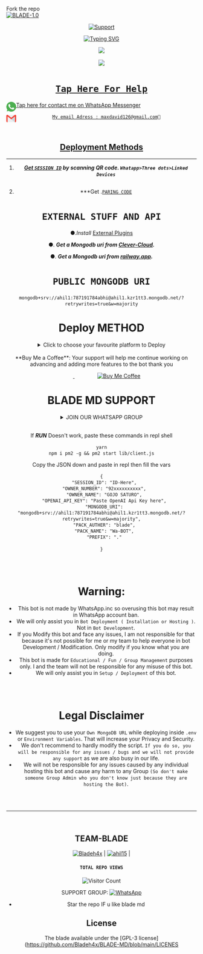  Fork the repo
    <br>
<a href="https://github.com/Bladeh4x/BLADE-MD/fork"><img title="BLADE-1.0" src="https://img.shields.io/badge/FORK BLADE-1.0-h?color=black&style=for-the-badge&logo=stackshare"></a>
</p>
<p align="center">
  <a href="https://chat.whatsapp.com/ESB8e9HAS2wGlwBvzGYnLx">
    <img alt=Support height="250" src="https://telegra.ph/file/362dd0f0cb45468934804.jpg"> 
    </p>
      <div align="center">
<a href="https://git.io/typing-svg"><img src="https://readme-typing-svg.demolab.com?font=Impact&size=50&pause=1000&color=000000&center=true&width=910&height=100&lines=THIS IS+BLADE-MD ;MULTI+DEVICE+WHATSAPP+BOT;CREATED+BY+ TEAM BLADE ;PUBLIC+RELESED+DATE;2023/08/21;." alt="Typing SVG" /></a>
  </p>
  <p align="center"> 
  <a href="https://github.com/Bladeh4x/BLADE-MD/stargazers">
    <img src="https://img.shields.io/github/stars/Bladeh4x/BLADE-MD?style=social">

 <p align="center">
  <a href="https://github.com/Bladeh4x/BLADE-MD/fork">
    <img src="https://img.shields.io/github/forks/Bladeh4x/BLADE-MD?label=Fork&style=social">
  
  # ```Tap Here For Help```  
  
  <p align="left">
  <a href="https://wa.me/2348059540212?text=Hello%20alex~tv%20...%20I%20need%20some%20help%20in%20blade%20md">
    <img align="left" alt="SIEGRIN | Whastapp" width="26px" src="https://raw.githubusercontent.com/PikaBotz/My_Personal_Space/main/Images/AnyaBot_pics/Anya_v2/Whatsapp.svg" />
  Tap here for contact me on WhatsApp Messenger 
  </p>
  <p align="center">
  <a href="My email: maxdavid126@gmail.com">
    <img align="left" alt="SIEGRIN | Gmail" width="26px" src="https://raw.githubusercontent.com/PikaBotz/My_Personal_Space/main/Images/AnyaBot_pics/Anya_v2/Gmail.svg" />
  
    My email Adress : maxdavid126@gmail.com
     
  <div><br>
</p>

## Deployment Methods
---
1. ***Get [`SESSION ID`](https://blade-pair-qr-6.onrender.com/qr)  by scanning QR code. `Whatapp>Three dots>Linked Devices`***
##
2. ***Get .[`PARING CODE`](https://blade-pair-qr.onrender.com/pair)
   
# ```EXTERNAL STUFF AND API```

●.*Install* [External Plugins](https://github.com/SamPandey001/Secktor-Plugins)

●.  ***Get a Mongodb uri from [Clever-Cloud](https://api.clever-cloud.com/v2/session/login).***

●.  ***Get a Mongodb uri from [railway.app](https://railway.app).***

# ```PUBLIC MONGODB URI```
```
mongodb+srv://ahil1:787191784abhi@ahil1.kzr1tt3.mongodb.net/?retrywrites=true&w=majority
```

 # Deploy METHOD
 
 <details close>
<summary>Click to choose your favourite platform to Deploy</summary>
 
<br><br>   
   
<h4 align="center"> Deploy on Repl.it
</h4>

<p align="center" >
    <a href="https://repl.it/github/Bladeh4x/BLADE-MD">
    <img src="https://i.ibb.co/zrB5kMh/deploy-on-repl.jpg" width="170px" alt="Deploy on Heroku" >
    </a>
</p>

<p align="center" >
    <br>
    __________________________
    <br>
</p>

<br>
      
<h4 align="center"> Deploy on Koyeb
</h4>
      
<p align="center">
    <a href="https://app.koyeb.com/apps/deploy?type=git&repository=github.com/Bladeh4x/BLADE-MD&branch=main&env[SESSION_ID]&env[OWNER_NUMBER]=8801853262586&env[MONGODB_URI]&&env[OWNER_NAME]=SLASHER&env[KOYEB_API]&env[PREFIX]=.&env[ALIVE_IMG]=https://telegra.ph/file/1da92586c209009d5131d.jpg&env[global_url]=instagram.com&env[FAKE_COUNTRY_CODE]=92&env[READ_MESSAGE]=false&env[DISABLE_PM]=false&env[WORKTYPE]=public&env[THEME]=GOJO&env[PACK_INFO]=BLADE-MD;BY-ALEXDAVID&name=BLADE-MD&env[KOYEB_NAME]=BLADE-MD&env[ANTILINK_VALUES]=chat.whatsapp.com&env[PORT]=8000)">
    <img src="https://www.koyeb.com/static/images/deploy/button.svg" alt="Deploy on Koyeb" width="155px">
    </a>
   
</p>


<p align="center" >
    <br>
    __________________________
    <br>
</p>


<br>
 
<h4 align="center"> Deploy on Heroku
</h4>

</p>

<p align="center" >
    <a href="https://heroku.com/deploy?template=https://github.com/Bladeh4x/BLADE-MD">
    <img src="https://www.herokucdn.com/deploy/button.png" width="160px" alt="Deploy on Heroku" >
    </a>

</p>

<p align="center" >
    <br>
    __________________________
    <br>
<h4 align="center"> Deploy on Mogenius
</h4>
  
<p align="center">
    <a href="https://studio.mogenius.com/">
    <img src="https://www.cloudflare.com/static/90073b1e5bd8a0765640a20febb3dc22/mogenius_logo_quer.png" alt="Deploy on Mogenius" width="170px">
    </a>
  
<p align="center" >
    <br>
    __________________________
    <br>
</p>

<br>

<h4 align="center"> Deploy on Uffizzi
</h4>
  
<p align="center">
    <a href="https://www.uffizzi.com/">
    <img src="https://i.ibb.co/Y29Kv4X/Screenshot-195.png" alt="Deploy on Uffizzi" width="125px">
    </a>
    
</p>

<br>

<h4 align="center"> Deploy on BoxMineWorld
</h4>
  
<p align="center">
    <a href="https://dash.boxmineworld.com/">
    <img src="https://graph.org/file/2af0e67f320986702ea24.jpg" alt="Deploy on Boxmineworld" width="175px">
    </a>
    <br>

</p>

<p align="center" >
    <br>
    __________________________
    <br>
</p>



</details>

<br>
**Buy Me a Coffee**: Your support will help me continue working on advancing and adding more features to the bot thank you

&nbsp;&nbsp;&nbsp;&nbsp;&nbsp;&nbsp;&nbsp;<a href="https://www.buymeacoffee.com/bladehx">
  <img src="https://i.ibb.co/KNnhcvX/bmc-button.png" alt="Buy Me Coffee" height="40" width="150" style="margin-left: 60px;">
</a>


 # BLADE MD SUPPORT
 
 <details close>
<summary> JOIN OUR WHATSAPP GROUP
  </summary>
 
<br><br>   

<p align="center"> 
 
  <a aria-label="Join our chats" href="https://chat.whatsapp.com/DLniUfYVWR50sbkZDR8tBI" target="_blank">
   
<img alt="whatsapp" src="https://img.shields.io/badge/Join Group-25D366?style=for-the-badge&logo=whatsapp&logoColor=white" />

  <a aria-label="Join our chats" href="https://chat.whatsapp.com/DLniUfYVWR50sbkZDR8tBI" target="_blank">
   
<img alt="whatsapp" src="https://img.shields.io/badge/Join Group-25D366?style=for-the-badge&logo=whatsapp&logoColor=white" />

  </a>
  
***<p align="center"> Support us by subscribing our channel </p>***
 
   <p align="left">  
  <a href="https://youtube.com/@BLADE-MD">
    <img alt="blade docs" height="100" src="https://t3.ftcdn.net/jpg/03/00/38/90/360_F_300389025_b5hgHpjDprTySl8loTqJRMipySb1rO0I.jpg">
    <h1 align="left">Tap on above Image</h1>
  </a>
</p>

<p align="center" >
    <br>
    __________________________
    <br>
</p>



</details>

<br>




If ***RUN*** Doesn't work, paste these commands in repl shell

```
yarn
npm i pm2 -g && pm2 start lib/client.js
```
Copy the JSON down and paste in repl then fill the vars

```
{
  "SESSION_ID": "ID-Here",
  "OWNER_NUMBER": "92xxxxxxxxxx",
  "OWNER_NAME": "GOJO SATURO",
  "OPENAI_API_KEY": "Paste OpenAI Api Key here",
  "MONGODB_URI": "mongodb+srv://ahil1:787191784abhi@ahil1.kzr1tt3.mongodb.net/?retrywrites=true&w=majority",
  "PACK_AUTHER": "blade",
  "PACK_NAME": "Wa-BOT",
  "PREFIX": "."
   
}
```

<br><br>

# Warning:
    
- This bot is not made by WhatsApp.inc so overusing this bot may result in WhatsApp account ban.
- We will only assist you in `Bot Deployment ( Installation or Hosting )`. Not in `Bot Development`.
- If you Modify this bot and face any issues, I am not responsible for that because it's not possible for me or my team to help everyone in bot Development / Modification. Only modify if you know what you are doing.
- This bot is made for `Educational / Fun / Group Management` purposes only. I and the team will not be responsible for any misuse of this bot.
- We will only assist you in `Setup / Deployment` of this bot.

<br><br>

# Legal Disclaimer

- We suggest you to use your `Own MongoDB URL` while deploying inside `.env` or `Environment Variables`. That will increase your Privacy and Security.
- We don't recommend to hardly modify the script. `If you do so, you will be responsible for any issues / bugs and we will not provide any support` as we are also busy in our life.
- We will not be responsible for any issues caused by any individual hosting this bot and cause any harm to any Group `(So don't make someone Group Admin who you don't know just because they are hosting the Bot)`.

<br><br>

---
<br>

<h2 align="center">TEAM-BLADE
</h2>

[![Bladeh4x](https://github.com/Bladeh4x.png?size=200)](https://github.com/Bladeh4x) | 
 [![ahil15](https://github.com/ahil15.png?size=200)](https://github.com/ahil15) |
 
  </div>

#### ```TOTAL REPO VIEWS```

![Visitor Count](https://alextv.glitch.me/BLADE-MD/count.svg)

SUPPORT GROUP: <a href="https://chat.whatsapp.com/DLniUfYVWR50sbkZDR8tBI"><img alt="WhatsApp" src="https://camo.githubusercontent.com/2157131829ac512183ee8f8b6c6f803688a4cc66a2e686602844e80478401a7c/68747470733a2f2f696d672e736869656c64732e696f2f62616467652f4a6f696e2047726f75702d3235443336363f7374796c653d666f722d7468652d6261646765266c6f676f3d7768617473617070266c6f676f436f6c6f723d7768697465"/></a>

- Star the repo IF u like blade md

## License

The blade available under the [GPL-3 license](https://github.com/Bladeh4x/BLADE-MD/blob/main/LICENES 

